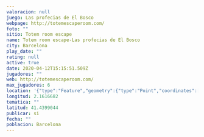```yaml
---
valoracion: null
juego: Las profecias de El Bosco
webpage: http://totemescaperoom.com/
foto: ""
sitio: Totem room escape
name: Totem room escape-Las profecias de El Bosco
city: Barcelona
play_date: ""
rating: null
active: true
date: 2020-04-12T15:15:51.509Z
jugadores: ""
web: http://totemescaperoom.com/
max_jugadores: 6
location: '{"type":"Feature","geometry":{"type":"Point","coordinates":[2.1616682,41.4399044]}}'
longitud: 2.1616682
tematica: ""
latitud: 41.4399044
publicar: si
fecha: ""
poblacion: Barcelona
---
```

